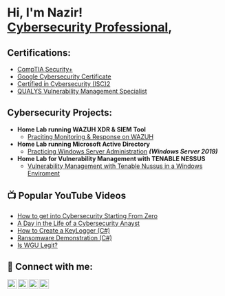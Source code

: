 <h1>Hi, I'm Nazir! <br/> <a href="https://www.linkedin.com/in/mnazirsaid/">Cybersecurity Professional</a>,
  
<h2>Certifications:</h2>

- <a href="https://imgur.com/a/ZoRKnmK">CompTIA Security+</a>
- <a href="https://imgur.com/8h3tvY7">Google Cybersecurity Certificate</a>
- <a href="https://imgur.com/a/u9Vbroz">Certified in Cybersecurity (ISC)2</a>
- <a href="https://imgur.com/a/tPeExzg">QUALYS Vulnerability Management Specialist</a>

<h2>Cybersecurity Projects:</h2>

- <b>Home Lab running WAZUH XDR & SIEM Tool</b>
  - [Praciting Monitoring & Response on WAZUH](https://github.com/joshmadakor1/Algorithms-Practice)
- <b>Home Lab running Microsoft Active Directory</b>
  - [Practicing Windows Server Administration](https://github.com/joshmadakor1/4chan-Image-Analysis-Middleware-C964) <b><i>(Windows Server 2019)</b></i>
- <b>Home Lab for Vulnerability Management with TENABLE NESSUS</b>
  - [Vulnerability Management with Tenable Nussus in a Windows Enviroment](https://github.com/joshmadakor1/Sentinel-Lab)
 
<h2>📺 Popular YouTube Videos</h2>

- [How to get into Cybersecurity Starting From Zero](https://www.youtube.com/watch?v=a83ASGn_V_s)
- [A Day in the Life of a Cybersecurity Anayst](https://www.youtube.com/watch?v=uHy3oM7NnoU)
- [How to Create a KeyLogger (C#)](https://www.youtube.com/watch?v=N-L9hklSlNk)
- [Ransomware Demonstration (C#)](https://www.youtube.com/watch?v=OfvdQeh79s0)
- [Is WGU Legit?](https://www.youtube.com/watch?v=E2MwRWxDBkA)

<h2> 🤳 Connect with me:</h2>

[<img align="left" alt="JoshMadakor | YouTube" width="22px" src="https://cdn.jsdelivr.net/npm/simple-icons@v3/icons/youtube.svg" />][youtube]
[<img align="left" alt="JoshMadakor | Twitter" width="22px" src="https://cdn.jsdelivr.net/npm/simple-icons@v3/icons/twitter.svg" />][twitter]
[<img align="left" alt="JoshMadakor | LinkedIn" width="22px" src="https://cdn.jsdelivr.net/npm/simple-icons@v3/icons/linkedin.svg" />][linkedin]
[<img align="left" alt="JoshMadakor | Instagram" width="22px" src="https://cdn.jsdelivr.net/npm/simple-icons@v3/icons/instagram.svg" />][instagram]

[twitter]: https://twitter.com/joshmadakor
[youtube]: https://www.youtube.com/c/joshmadakor
[instagram]: https://www.instagram.com/joshmadakor/
[linkedin]: https://linkedin.com/in/joshmadakor

<!--
**joshmadakor1/joshmadakor1** is a ✨ _special_ ✨ repository because its `README.md` (this file) appears on your GitHub profile.

Here are some ideas to get you started:

- 🔭 I’m currently working on ...
- 🌱 I’m currently learning ...
- 👯 I’m looking to collaborate on ...
- 🤔 I’m looking for help with ...
- 💬 Ask me about ...
- 📫 How to reach me: ...
- 😄 Pronouns: ...
- ⚡ Fun fact: ...
-->

